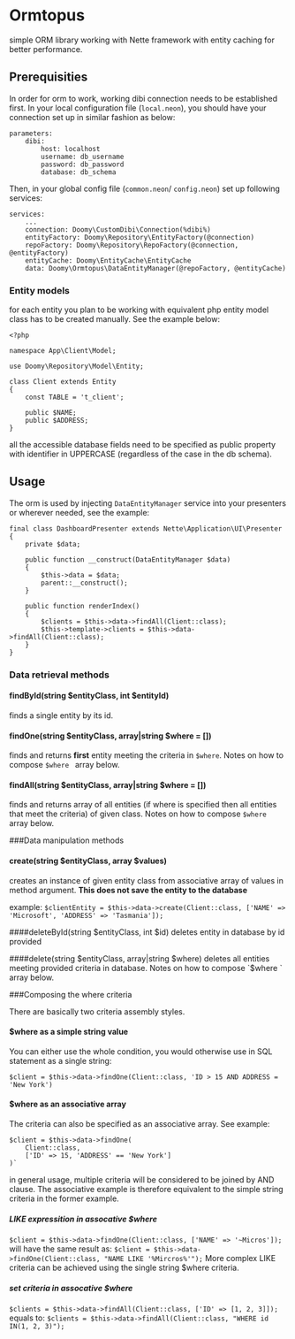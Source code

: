 # Ormtopus
simple ORM library working with Nette framework with entity caching for better performance.

## Prerequisities
In order for orm to work, working dibi connection needs to be established first. In your local configuration file (`local.neon`), you should have your connection set up in similar fashion as below:

```
parameters:
    dibi:
        host: localhost
        username: db_username
        password: db_password
        database: db_schema
```

Then, in your global config file (`common.neon`/ `config.neon`) set up following services:

```
services:
	...
	connection: Doomy\CustomDibi\Connection(%dibi%)
	entityFactory: Doomy\Repository\EntityFactory(@connection)
	repoFactory: Doomy\Repository\RepoFactory(@connection, @entityFactory)
	entityCache: Doomy\EntityCache\EntityCache
	data: Doomy\Ormtopus\DataEntityManager(@repoFactory, @entityCache)
```

### Entity models

for each entity you plan to be working with equivalent php entity model class has to be created manually. See the example below:
```
<?php

namespace App\Client\Model;

use Doomy\Repository\Model\Entity;

class Client extends Entity
{
    const TABLE = 't_client';

    public $NAME;
	public $ADDRESS;
}
```

all the accessible database fields need to be specified as public property with identifier in UPPERCASE (regardless of the case in the db schema).

## Usage
The orm is used by injecting `DataEntityManager` service into your presenters or wherever needed, see the example:

```
final class DashboardPresenter extends Nette\Application\UI\Presenter
{
    private $data;

    public function __construct(DataEntityManager $data)
    {
        $this->data = $data;
        parent::__construct();
    }

    public function renderIndex()
    {
        $clients = $this->data->findAll(Client::class);
        $this->template->clients = $this->data->findAll(Client::class);
    }
}
```

### Data retrieval methods

#### findById(string $entityClass, int $entityId)
finds a single entity by its id.

#### findOne(string $entityClass, array|string $where = [])
finds and returns **first** entity meeting the criteria in `$where`. Notes on how to compose `$where ` array below.

#### findAll(string $entityClass, array|string $where = [])
finds and returns array of all entities (if where is specified then all entities that meet the criteria) of given class. Notes on how to compose `$where ` array below.

###Data manipulation methods

#### create(string $entityClass, array $values)
creates an instance of given entity class from associative array of values in method argument. **This does not save the entity to the database**

example:  `$clientEntity = $this->data->create(Client::class, ['NAME' => 'Microsoft', 'ADDRESS' => 'Tasmania']);`

####deleteById(string $entityClass, int $id)
deletes entity in database by id provided

####delete(string $entityClass, array|string $where)
deletes all entities meeting provided criteria in database. Notes on how to compose `$where ` array below.

###Composing the where criteria

There are basically two criteria assembly styles.

#### $where as a simple string value
You can either use the whole condition, you would otherwise use in SQL statement as a single string:

`$client = $this->data->findOne(Client::class, 'ID > 15 AND ADDRESS = 'New York')`

#### $where as an associative array
The criteria can also be specified as an associative array. See example:

```
$client = $this->data->findOne(
	Client::class, 
	['ID' => 15, 'ADDRESS' == 'New York']
)`
```
in general usage, multiple criteria will be considered to be joined by AND clause. The associative example is therefore equivalent to the simple string criteria in the former example.

##### LIKE expressition in assocative $where
`$client = $this->data->findOne(Client::class, ['NAME' => '~Micros']);`
will have the same result as:
`$client = $this->data->findOne(Client::class, "NAME LIKE '%Mircros%'");`
More complex LIKE criteria can be achieved using the single string $where criteria.

##### set criteria in assocative $where
`$clients = $this->data->findAll(Client::class, ['ID' => [1, 2, 3]]);`
equals to:
`$clients = $this->data->findAll(Client::class, "WHERE id IN(1, 2, 3)");`



